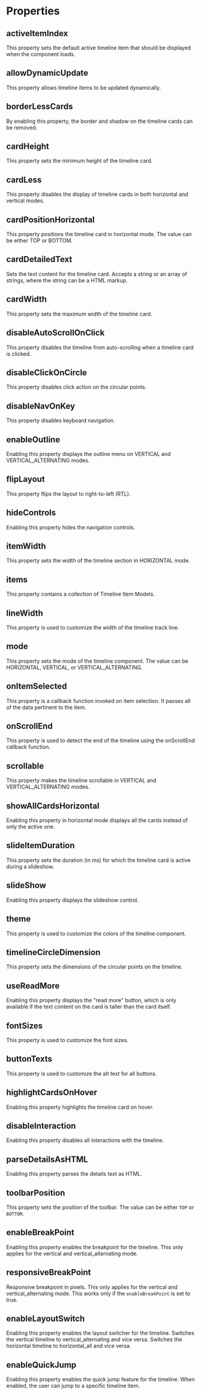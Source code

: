 # Properties

## activeItemIndex

This property sets the default active timeline item that should be displayed when the component loads.

## allowDynamicUpdate

This property allows timeline items to be updated dynamically.

## borderLessCards

By enabling this property, the border and shadow on the timeline cards can be removed.

## cardHeight

This property sets the minimum height of the timeline card.

## cardLess

This property disables the display of timeline cards in both horizontal and vertical modes.

## cardPositionHorizontal

This property positions the timeline card in horizontal mode. The value can be either TOP or BOTTOM.

## cardDetailedText

Sets the text content for the timeline card. Accepts a string or an array of strings, where the string can be a HTML markup.

## cardWidth

This property sets the maximum width of the timeline card.

## disableAutoScrollOnClick

This property disables the timeline from auto-scrolling when a timeline card is clicked.

## disableClickOnCircle

This property disables click action on the circular points.

## disableNavOnKey

This property disables keyboard navigation.

## enableOutline

Enabling this property displays the outline menu on VERTICAL and VERTICAL_ALTERNATING modes.

## flipLayout

This property flips the layout to right-to-left (RTL).

## hideControls

Enabling this property hides the navigation controls.

## itemWidth

This property sets the width of the timeline section in HORIZONTAL mode.

## items

This property contains a collection of Timeline Item Models.

## lineWidth

This property is used to customize the width of the timeline track line.

## mode

This property sets the mode of the timeline component. The value can be HORIZONTAL, VERTICAL, or VERTICAL_ALTERNATING.

## onItemSelected

This property is a callback function invoked on item selection. It passes all of the data pertinent to the item.

## onScrollEnd

This property is used to detect the end of the timeline using the onScrollEnd callback function.

## scrollable

This property makes the timeline scrollable in VERTICAL and VERTICAL_ALTERNATING modes.

## showAllCardsHorizontal

Enabling this property in horizontal mode displays all the cards instead of only the active one.

## slideItemDuration

This property sets the duration (in ms) for which the timeline card is active during a slideshow.

## slideShow

Enabling this property displays the slideshow control.

## theme

This property is used to customize the colors of the timeline component.

## timelineCircleDimension

This property sets the dimensions of the circular points on the timeline.

## useReadMore

Enabling this property displays the "read more" button, which is only available if the text content on the card is taller than the card itself.

## fontSizes

This property is used to customize the font sizes.

## buttonTexts

This property is used to customize the alt text for all buttons.

## highlightCardsOnHover

Enabling this property highlights the timeline card on hover.

## disableInteraction

Enabling this property disables all interactions with the timeline.

## parseDetailsAsHTML

Enabling this property parses the details text as HTML.

## toolbarPosition

This property sets the position of the toolbar. The value can be either `TOP` or `BOTTOM`.

## enableBreakPoint

Enabling this property enables the breakpoint for the timeline. This only applies for the vertical and vertical_alternating mode.

## responsiveBreakPoint

Responsive breakpoint in pixels. This only applies for the vertical and vertical_alternating mode. This works only if the `enableBreakPoint` is set to true.

## enableLayoutSwitch

Enabling this property enables the layout switcher for the timeline. Switches the vertical timeline to vertical_alternating and vice versa. Switches the horizontal timeline to horizontal_all and vice versa.

## enableQuickJump

Enabling this property enables the quick jump feature for the timeline. When enabled, the user can jump to a specific timeline item.
